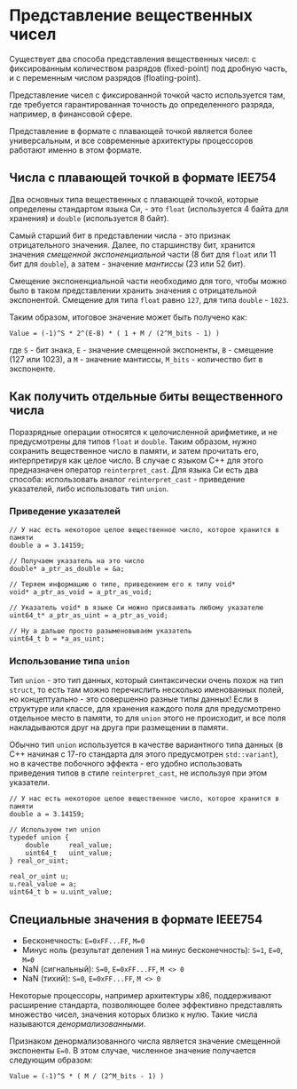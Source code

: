 # Представление вещественных чисел

Существует два способа представления вещественных чисел: с фиксированным количеством разрядов (fixed-point) под дробную часть, и с переменным числом разрядов (floating-point).

Представление чисел с фиксированной точкой часто используется там, где требуется гарантированная точность до определенного разряда, например, в финансовой сфере.

Представление в формате с плавающей точкой является более универсальным, и все современные архитектуры процессоров работают именно в этом формате.


## Числа с плавающей точкой в формате IEE754

Два основных типа вещественных с плавающей точкой, которые определены стандартом языка Си, - это `float` (используется 4 байта для хранения) и `double` (используется 8 байт).

Самый старший бит в представлении числа - это признак отрицательного значения. Далее, по старшинству бит, хранится значения *смещенной экспоненциальной* части (8 бит для `float` или 11 бит для `double`), а затем - значение *мантиссы* (23 или 52 бит).

Смещение экспоненциальной части необходимо для того, чтобы можно было в таком представлении хранить значения с отрицательной экспонентой. Смещение для типа `float` равно `127`, для типа `double` - `1023`.

Таким образом, итоговое значение может быть получено как:

```
Value = (-1)^S * 2^(E-B) * ( 1 + M / (2^M_bits - 1) )
```
где `S` - бит знака, `E` - значение смещенной экспоненты, `B` - смещение (127 или 1023), а `M` - значение мантиссы, `M_bits` - количество бит в экспоненте.


## Как получить отдельные биты вещественного числа

Поразрядные операции относятся к целочисленной арифметике, и не предусмотрены для типов `float` и `double`. Таким образом, нужно сохранить вещественное число в памяти, и затем прочитать его, интерпретируя как целое число. В случае с языком C++ для этого предназначен оператор `reinterpret_cast`. Для языка Си есть два способа: использовать аналог `reinterpret_cast` - приведение указателей, либо использовать тип `union`.

### Приведение указателей
```
// У нас есть некоторое целое вещественное число, которое хранится в памяти
double a = 3.14159;

// Получаем указатель на это число
double* a_ptr_as_double = &a;

// Теряем информацию о типе, приведением его к типу void*
void* a_ptr_as_void = a_ptr_as_void;

// Указатель void* в языке Си можно присваивать любому указателю
uint64_t* a_ptr_as_uint = a_ptr_as_void;

// Ну а дальше просто разыменовываем указатель
uint64_t b = *a_as_uint;
```

### Использование типа `union`

Тип `union` - это тип данных, который синтаксически очень похож на тип `struct`, то есть там можно перечислить несколько именованных полей, но концептуально - это совершенно разные типы данных! Если в структуре или классе, для хранения каждого поля для предусмотрено отдельное место в памяти, то для `union` этого не происходит, и все поля накладываются друг на друга при размещении в памяти.

Обычно тип `union` используется в качестве вариантного типа данных (в С++ начиная с 17-го стандарта для этого предусмотрен `std::variant`), но в качестве побочного эффекта - его удобно использовать приведения типов в стиле `reinterpret_cast`, не используя при этом указатели.

```
// У нас есть некоторое целое вещественное число, которое хранится в памяти
double a = 3.14159;

// Используем тип union
typedef union {
    double     real_value;
    uint64_t   uint_value;
} real_or_uint;

real_or_uint u;
u.real_value = a;
uint64_t b = u.uint_value;
```

## Специальные значения в формате IEEE754

 * Бесконечность: `E=0xFF...FF`, `M=0`
 * Минус ноль (результат деления 1 на минус бесконечность): `S=1`, `E=0`, `M=0`
 * NaN (сигнальный): `S=0`, `E=0xFF...FF`, `M <> 0`
 * NaN (тихий): `S=0`, `E=0xFF...FF`, `M <> 0`

Некоторые процессоры, например архитектуры x86, поддерживают расширение стандарта, позволяющее более эффективно представлять множество чисел, значения которых близко к нулю. Такие числа называются *денормализованными*.

Признаком денормализованного числа является значение смещенной экспоненты `E=0`. В этом случае, численное значение получается следующим образом:

```
Value = (-1)^S * ( M / (2^M_bits - 1) )
```
